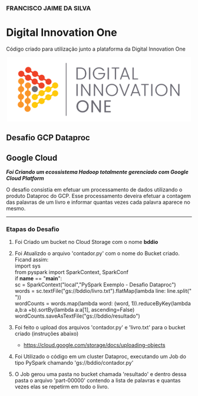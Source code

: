 ### FRANCISCO JAIME DA SILVA


# Digital Innovation One

Código criado para utilização junto a plataforma da Digital Innovation One

<p align="center"><img src="./DIO.png" width="500"></p>

## Desafio GCP Dataproc
## Google Cloud

__*Foi Criando um ecossistema Hadoop totalmente gerenciado com Google Cloud Platform*__

O desafio consistia em efetuar um processamento de dados utilizando o produto Dataproc do GCP. Esse processamento deveira efetuar a contagem das palavras de um livro e informar quantas vezes cada palavra aparece no mesmo.

---

### Etapas do Desafio

1. Foi Criado um bucket no Cloud Storage com o nome **bddio**
1. Foi Atualizdo o arquivo 'contador.py' com o nome do Bucket criado. Ficand assim:<br />
  import sys <br />
  from pyspark import SparkContext, SparkConf <br />
  if __name__ == "__main__":<br />
      sc = SparkContext("local","PySpark Exemplo - Desafio Dataproc")<br />
      words = sc.textFile("gs://bddio/livro.txt").flatMap(lambda line: line.split(" "))<br />
      wordCounts = words.map(lambda word: (word, 1)).reduceByKey(lambda a,b:a +b).sortBy(lambda a:a[1], ascending=False)<br />
      wordCounts.saveAsTextFile("gs://bddio/resultado")<br />
2. Foi feito o upload dos arquivos 'contador.py' e 'livro.txt' para o bucket criado (instruções abaixo)
    - https://cloud.google.com/storage/docs/uploading-objects

1. Foi Utilizado o código em um cluster Dataproc, executando um Job do tipo PySpark chamando 'gs://bddio/contador.py'
1. O Job gerou uma pasta no bucket chamada 'resultado' e dentro dessa pasta o arquivo 'part-00000' contendo a lista de palavras e quantas vezes elas se repetirm em todo o livro.


